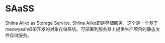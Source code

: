 # SAaSS
Shiina Aiiko as Storage Service. Shiina Aiiko即是存储服务，这个是一个基于meowyeah框架开发的对象存储系统。可部署到服务器上提供生产项目的静态文件存储服务。
